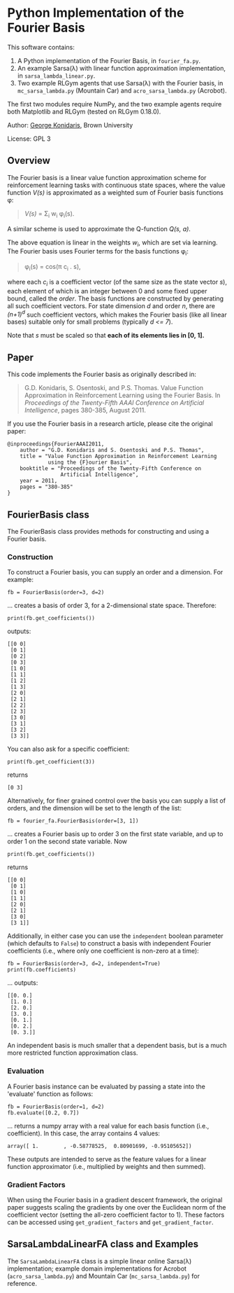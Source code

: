 # Python Implementation of the Fourier Basis 

This software contains:
1. A Python implementation of the Fourier Basis, in `fourier_fa.py`.
2. An example Sarsa(λ) with linear function approximation implementation, in `sarsa_lambda_linear.py`.
3. Two example RLGym agents that use Sarsa(λ) with the Fourier basis, in `mc_sarsa_lambda.py` (Mountain Car) and `acro_sarsa_lambda.py` (Acrobot).

The first two modules require NumPy, and the two example agents require both Matplotlib and RLGym (tested on RLGym 0.18.0).

Author: [George Konidaris](http://cs.brown.edu/people/gdk/), Brown University

License: GPL 3

## Overview

The Fourier basis is a linear value function approximation scheme for reinforcement learning tasks with continuous state spaces, where the value function _V(s)_ is approximated as a weighted sum of Fourier basis functions φ: 

  > _V(s)_ = Σ<sub>i</sub> w<sub>i</sub> φ<sub>i</sub>(s).

A similar scheme is used to approximate the Q-function _Q(s, a)_. 

The above equation is linear in the weights _w<sub>i</sub>_, which are set via learning. The Fourier basis uses Fourier terms for the basis functions φ<sub>i</sub>:

 > φ<sub>i</sub>(s) = cos(π c<sub>i</sub> . s),

where each _c<sub>i</sub>_ is a coefficient vector (of the same size as the state vector _s_), each element of which is an integer between 0 and some fixed upper bound, called the _order_. The basis functions are constructed by generating all such coefficient vectors. For state dimension _d_ and order _n_, there are _(n+1)<sup>d</sup>_ such coefficient vectors, which makes the Fourier basis (like all linear bases) suitable only for small problems (typically _d <= 7_).

Note that _s_ must be scaled so that **each of its elements lies in [0, 1].**

## Paper

This code implements the Fourier basis as originally described in:

> G.D. Konidaris, S. Osentoski, and P.S. Thomas. Value Function 
Approximation in Reinforcement Learning using the Fourier Basis. 
In *Proceedings of the Twenty-Fifth AAAI Conference on Artificial 
Intelligence*, pages 380-385, August 2011.


If you use the Fourier basis in a research article, please cite the original paper:

    @inproceedings{FourierAAAI2011,
        author = "G.D. Konidaris and S. Osentoski and P.S. Thomas",
        title = "Value Function Approximation in Reinforcement Learning 
                 using the {F}ourier Basis",
        booktitle = "Proceedings of the Twenty-Fifth Conference on  
                     Artificial Intelligence",
        year = 2011,
        pages = "380-385"
    }

## FourierBasis class

The FourierBasis class provides methods for constructing and using a Fourier basis.

### Construction

To construct a Fourier basis, you can supply an order and a dimension. For example:

    fb = FourierBasis(order=3, d=2)
 ... creates a basis of order 3, for a 2-dimensional state space.
 Therefore:

    print(fb.get_coefficients())
outputs:

    [[0 0]
     [0 1]
     [0 2]
     [0 3]
     [1 0]
     [1 1]
     [1 2]
     [1 3]
     [2 0]
     [2 1]
     [2 2]
     [2 3]
     [3 0]
     [3 1]
     [3 2]
     [3 3]]

You can also ask for a specific coefficient:

    print(fb.get_coefficient(3))
returns
    
    [0 3]

Alternatively, for finer grained control over the basis you can supply a list of orders, and the dimension will be set to the length of the list:

    fb = fourier_fa.FourierBasis(order=[3, 1])
 
 ... creates a Fourier basis up to order 3 on the first state variable, and up to order 1 on the second state variable. Now

    print(fb.get_coefficients())
returns

    [[0 0]
     [0 1]  
     [1 0]
     [1 1]
     [2 0]
     [2 1]
     [3 0]
     [3 1]]

Additionally, in either case you can use the `independent` boolean parameter (which defaults to `False`) to construct a basis with independent Fourier coefficients (i.e., where only one coefficient is non-zero at a time):

    fb = FourierBasis(order=3, d=2, independent=True)
    print(fb.coefficients)
... outputs:

    [[0. 0.]
     [1. 0.]
     [2. 0.]
     [3. 0.]
     [0. 1.]
     [0. 2.]
     [0. 3.]]

An independent basis is much smaller that a dependent basis, but is a much more restricted function approximation class.

### Evaluation

A Fourier basis instance can be evaluated by passing a state into the 'evaluate' function as follows:

    fb = FourierBasis(order=1, d=2)
    fb.evaluate([0.2, 0.7])
 ... returns a numpy array with a real value for each basis function (i.e., coefficient). In this case, the array contains 4 values:

    array([ 1.        , -0.58778525,  0.80901699, -0.95105652])

These outputs are intended to serve as the feature values for a linear function approximator (i.e., multiplied by weights and then summed). 

### Gradient Factors

When using the Fourier basis in a gradient descent framework, the original paper suggests scaling the gradients by one over the Euclidean norm of the coefficient vector (setting the all-zero coefficient factor to 1). These factors can be accessed using `get_gradient_factors` and `get_gradient_factor`.

## SarsaLambdaLinearFA class and Examples

The `SarsaLambdaLinearFA` class is a simple linear online Sarsa(λ) implementation; example domain implementations for Acrobot (`acro_sarsa_lambda.py`) and Mountain Car (`mc_sarsa_lambda.py`) for reference.